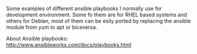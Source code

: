 Some examples of different ansible playbooks I normally use for development environment.
Some fo them are for RHEL based systems and others for Debian, most of them can be esily ported by replacing the ansible module from yum to apt or biceversa.

About Ansible playbooks: http://www.ansibleworks.com/docs/playbooks.html
